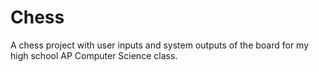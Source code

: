 # Chess
A chess project with user inputs and system outputs of the board for my high school AP Computer Science class.
